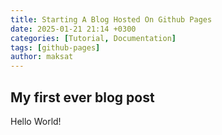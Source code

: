 ```yaml
---
title: Starting A Blog Hosted On Github Pages
date: 2025-01-21 21:14 +0300
categories: [Tutorial, Documentation]
tags: [github-pages]
author: maksat
---
```


## My first ever blog post
Hello World!